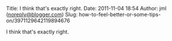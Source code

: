 Title: I think that&#39;s exactly right.
Date: 2011-11-04 18:54
Author: jml (noreply@blogger.com)
Slug: how-to-feel-better-or-some-tips-on/3971129642119894676

I think that's exactly right.

